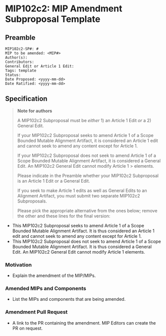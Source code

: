 # MIP102c2: MIP Amendment Subproposal Template

## Preamble

```
MIP102c2-SP#: #
MIP to be amended: <MIP#>
Author(s):
Contributors:
General Edit or Article 1 Edit:
Tags: template
Status:
Date Proposed: <yyyy-mm-dd>
Date Ratified: <yyyy-mm-dd>
```

## Specification

> **Note for authors**
>
> A MIP102c2 Subproposal must be _either_ 1) an Article 1 Edit _or_ a 2) General Edit.
> 
> If your MIP102c2 Subproposal seeks to amend Article 1 of a Scope Bounded Mutable Alignment Artifact, it is considered an Article 1 edit and cannot seek to amend any content except for Article 1.
> 
> If your MIP102c2 Subproposal does not seek to amend Article 1 of a Scope Bounded Mutable Alignment Artifact, it is considered a General Edit. An MIP102c2 General Edit cannot modify Article 1 > elements.
> 
> Please indicate in the Preamble whether your MIP102c2 Subproposal is an Article 1 Edit or a General Edit. 
> 
> If you seek to make Article 1 edits as well as General Edits to an Alignment Artifact, you must submit two separate MIP102c2 Subproposals.
>
> Please pick the appropriate alternative from the ones below; remove the other and these lines for the final version:

- This MIP102c2 Subproposal seeks to amend Article 1 of a Scope Bounded Mutable Alignment Artifact. It is thus considered an Article 1 edit and cannot seek to amend any content except for Article 1.
- This MIP102c2 Subproposal does not seek to amend Article 1 of a Scope Bounded Mutable Alignment Artifact. It is thus considered a General Edit. An MIP102c2 General Edit cannot modify Article 1 elements.

### Motivation

- Explain the amendment of the MIP/MIPs.

### Amended MIPs and Components

- List the MIPs and components that are being amended.

### Amendment Pull Request

- A link to the PR containing the amendment. MIP Editors can create the PR on request.